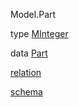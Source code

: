 Model.Part

type [MInteger](Model-Part.html#t:MInteger)

data [Part](Model-Part.html#t:Part)

[relation](Model-Part.html#v:relation)

[schema](Model-Part.html#v:schema)
